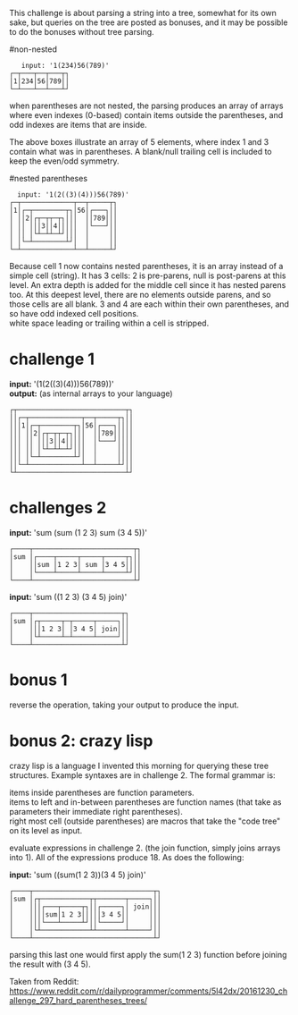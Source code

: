 This challenge is about parsing a string into a tree, somewhat for its own sake, but queries on the tree are posted as bonuses, and it may be possible to do the bonuses without tree parsing.

#non-nested

       input: '1(234)56(789)'
    ┌─┬───┬──┬───┬┐
    │1│234│56│789││
    └─┴───┴──┴───┴┘

when parentheses are not nested, the parsing produces an array of arrays where even indexes (0-based) contain items outside the parentheses, and odd indexes are items that are inside.

The above boxes illustrate an array of 5 elements, where index 1 and 3 contain what was in parentheses.  A blank/null trailing cell is included to keep the even/odd symmetry.

#nested parentheses

      input: '1(2((3)(4)))56(789)'
    ┌─┬─────────────┬──┬─────┬┐
    │1│┌─┬────────┬┐│56│┌───┐││
    │ ││2│┌┬─┬┬─┬┐│││  ││789│││
    │ ││ │││3││4│││││  │└───┘││
    │ ││ │└┴─┴┴─┴┘│││  │     ││
    │ │└─┴────────┴┘│  │     ││
    └─┴─────────────┴──┴─────┴┘

Because cell 1 now contains nested parentheses, it is an array instead of a simple cell (string).  It has 3 cells: 2 is pre-parens, null is post-parens at this level.  An extra depth is added for the middle cell since it has nested parens too.  At this deepest level, there are no elements outside parens, and so those cells are all blank.  3 and 4 are each within their own parentheses, and so have odd indexed cell positions.  
white space leading or trailing within a cell is stripped.

# challenge 1

 **input:** '(1(2((3)(4)))56(789))'  
**output:** (as internal arrays to your language)

    ┌┬───────────────────────────┬┐
    ││┌─┬─────────────┬──┬─────┬┐││
    │││1│┌─┬────────┬┐│56│┌───┐││││
    │││ ││2│┌┬─┬┬─┬┐│││  ││789│││││
    │││ ││ │││3││4│││││  │└───┘││││
    │││ ││ │└┴─┴┴─┴┘│││  │     ││││
    │││ │└─┴────────┴┘│  │     ││││
    ││└─┴─────────────┴──┴─────┴┘││
    └┴───────────────────────────┴┘

# challenges 2

**input:** 'sum (sum (1 2 3) sum (3 4 5))'

    ┌────┬─────────────────────────┬┐
    │sum │┌────┬─────┬─────┬─────┬┐││
    │    ││sum │1 2 3│ sum │3 4 5││││
    │    │└────┴─────┴─────┴─────┴┘││
    └────┴─────────────────────────┴┘
**input:** 'sum ((1 2 3) (3 4 5) join)'

    ┌────┬──────────────────────┬┐
    │sum │┌┬─────┬─┬─────┬─────┐││
    │    │││1 2 3│ │3 4 5│ join│││
    │    │└┴─────┴─┴─────┴─────┘││
    └────┴──────────────────────┴┘
       
# bonus 1

reverse the operation, taking your output to produce the input.

# bonus 2: crazy lisp

crazy lisp is a language I invented this morning for querying these tree structures.  Example syntaxes are in challenge 2.  The formal grammar is:

items inside parentheses are function parameters.  
items to left and in-between parentheses are function names (that take as parameters their immediate right parentheses).  
right most cell (outside parentheses) are macros that take the "code tree" on its level as input.

evaluate expressions in challenge 2. (the join function, simply joins arrays into 1).  All of the expressions produce 18.  As does the following:

 **input:**   'sum ((sum(1 2 3))(3 4 5) join)'

    ┌────┬──────────────────────────────┬┐
    │sum │┌┬────────────┬┬───────┬─────┐││
    │    │││┌───┬─────┬┐││┌─────┐│ join│││
    │    ││││sum│1 2 3│││││3 4 5││     │││
    │    │││└───┴─────┴┘││└─────┘│     │││
    │    │└┴────────────┴┴───────┴─────┘││
    └────┴──────────────────────────────┴┘
 
parsing this last one would first apply the sum(1 2 3) function before joining the result with (3 4 5).

   
    
 

Taken from Reddit: https://www.reddit.com/r/dailyprogrammer/comments/5l42dx/20161230_challenge_297_hard_parentheses_trees/